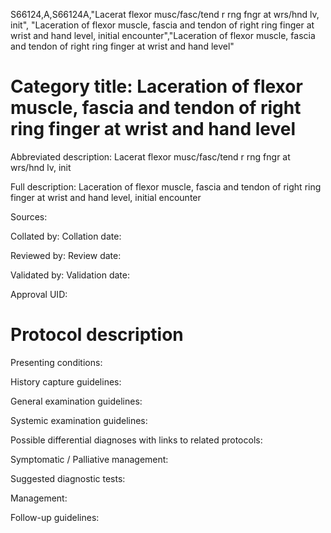 S66124,A,S66124A,"Lacerat flexor musc/fasc/tend r rng fngr at wrs/hnd lv, init", "Laceration of flexor muscle, fascia and tendon of right ring finger at wrist and hand level, initial encounter","Laceration of flexor muscle, fascia and tendon of right ring finger at wrist and hand level"
# Category title: Laceration of flexor muscle, fascia and tendon of right ring finger at wrist and hand level

Abbreviated description: Lacerat flexor musc/fasc/tend r rng fngr at wrs/hnd lv, init

Full description: Laceration of flexor muscle, fascia and tendon of right ring finger at wrist and hand level, initial encounter

Sources:

Collated by:
Collation date:

Reviewed by:
Review date:

Validated by:
Validation date:

Approval UID:

# Protocol description

Presenting conditions:

History capture guidelines:

General examination guidelines:

Systemic examination guidelines:

Possible differential diagnoses with links to related protocols:

Symptomatic / Palliative management:

Suggested diagnostic tests:

Management:

Follow-up guidelines:

